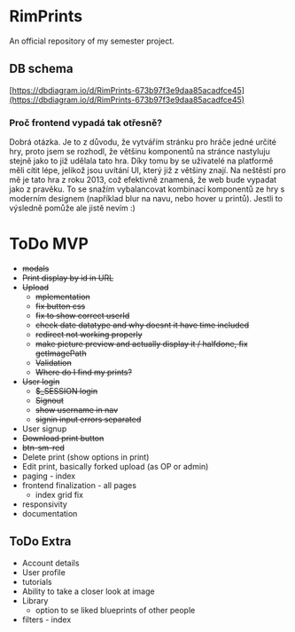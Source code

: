 # RimPrints
An official repository of my semester project.

## DB schema 
[https://dbdiagram.io/d/RimPrints-673b97f3e9daa85acadfce45](https://dbdiagram.io/d/RimPrints-673b97f3e9daa85acadfce45)

### Proč frontend vypadá tak otřesně? 
Dobrá otázka. Je to z důvodu, že vytvářím stránku pro hráče jedné určité hry, proto jsem se rozhodl, že většinu komponentů na stránce nastyluju stejně jako to již udělala tato hra. Díky tomu by se uživatelé na platformě měli cítit lépe, jelikož jsou uvítání UI, který již z většiny znají. Na neštěstí pro mě je tato hra z roku 2013, což efektivně znamená, že web bude vypadat jako z pravěku. To se snažím vybalancovat kombinací komponentů ze hry s moderním designem (například blur na navu, nebo hover u printů).  Jestli to výsledně pomůže ale jistě nevím :)

# ToDo MVP
- ~~modals~~
- ~~Print display by id in URL~~
- ~~Upload~~
    - ~~mplementation~~
    - ~~fix button css~~
    - ~~fix to show correct userId~~
    - ~~check date datatype and why doesnt it have time included~~
    - ~~redirect not working properly~~
    - ~~make picture preview and actually display it / halfdone, fix getImagePath~~
    - ~~Validation~~
    - ~~Where do I find my prints?~~
- ~~User login~~
    - ~~$_SESSION login~~
    - ~~Signout~~
    - ~~show username in nav~~
    - ~~signin input errors separated~~
- User signup
- ~~Download print button~~
- ~~btn-sm-red~~
- Delete print (show options in print)
- Edit print, basically forked upload (as OP or admin) 
- paging - index
- frontend finalization - all pages
    - index grid fix
- responsivity
- documentation
## ToDo Extra
- Account details
- User profile
- tutorials
- Ability to take a closer look at image
- Library
    - option to se liked blueprints of other people
- filters - index
